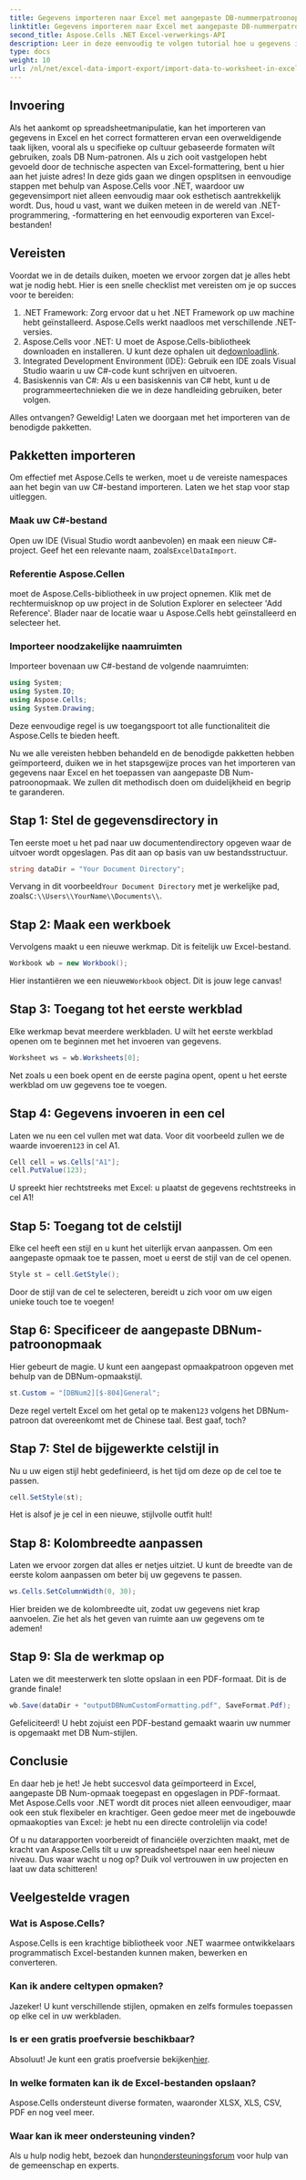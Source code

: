 ```yaml
---
title: Gegevens importeren naar Excel met aangepaste DB-nummerpatroonopmaak
linktitle: Gegevens importeren naar Excel met aangepaste DB-nummerpatroonopmaak
second_title: Aspose.Cells .NET Excel-verwerkings-API
description: Leer in deze eenvoudig te volgen tutorial hoe u gegevens importeert in Excel met aangepaste DB Num-opmaak met behulp van Aspose.Cells voor .NET.
type: docs
weight: 10
url: /nl/net/excel-data-import-export/import-data-to-worksheet-in-excel-with-specified-db-num-custom-pattern-formatting/
---
```

## Invoering

Als het aankomt op spreadsheetmanipulatie, kan het importeren van gegevens in Excel en het correct formatteren ervan een overweldigende taak lijken, vooral als u specifieke op cultuur gebaseerde formaten wilt gebruiken, zoals DB Num-patronen. Als u zich ooit vastgelopen hebt gevoeld door de technische aspecten van Excel-formattering, bent u hier aan het juiste adres! In deze gids gaan we dingen opsplitsen in eenvoudige stappen met behulp van Aspose.Cells voor .NET, waardoor uw gegevensimport niet alleen eenvoudig maar ook esthetisch aantrekkelijk wordt. Dus, houd u vast, want we duiken meteen in de wereld van .NET-programmering, -formattering en het eenvoudig exporteren van Excel-bestanden!

## Vereisten

Voordat we in de details duiken, moeten we ervoor zorgen dat je alles hebt wat je nodig hebt. Hier is een snelle checklist met vereisten om je op succes voor te bereiden:

1. .NET Framework: Zorg ervoor dat u het .NET Framework op uw machine hebt geïnstalleerd. Aspose.Cells werkt naadloos met verschillende .NET-versies.
2.  Aspose.Cells voor .NET: U moet de Aspose.Cells-bibliotheek downloaden en installeren. U kunt deze ophalen uit de[downloadlink](https://releases.aspose.com/cells/net/).
3. Integrated Development Environment (IDE): Gebruik een IDE zoals Visual Studio waarin u uw C#-code kunt schrijven en uitvoeren.
4. Basiskennis van C#: Als u een basiskennis van C# hebt, kunt u de programmeertechnieken die we in deze handleiding gebruiken, beter volgen.

Alles ontvangen? Geweldig! Laten we doorgaan met het importeren van de benodigde pakketten.

## Pakketten importeren

Om effectief met Aspose.Cells te werken, moet u de vereiste namespaces aan het begin van uw C#-bestand importeren. Laten we het stap voor stap uitleggen.

### Maak uw C#-bestand

 Open uw IDE (Visual Studio wordt aanbevolen) en maak een nieuw C#-project. Geef het een relevante naam, zoals`ExcelDataImport`.

### Referentie Aspose.Cellen

moet de Aspose.Cells-bibliotheek in uw project opnemen. Klik met de rechtermuisknop op uw project in de Solution Explorer en selecteer 'Add Reference'. Blader naar de locatie waar u Aspose.Cells hebt geïnstalleerd en selecteer het.

### Importeer noodzakelijke naamruimten

Importeer bovenaan uw C#-bestand de volgende naamruimten:

```csharp
using System;
using System.IO;
using Aspose.Cells;
using System.Drawing;
```

Deze eenvoudige regel is uw toegangspoort tot alle functionaliteit die Aspose.Cells te bieden heeft. 

Nu we alle vereisten hebben behandeld en de benodigde pakketten hebben geïmporteerd, duiken we in het stapsgewijze proces van het importeren van gegevens naar Excel en het toepassen van aangepaste DB Num-patroonopmaak. We zullen dit methodisch doen om duidelijkheid en begrip te garanderen.

## Stap 1: Stel de gegevensdirectory in

Ten eerste moet u het pad naar uw documentendirectory opgeven waar de uitvoer wordt opgeslagen. Pas dit aan op basis van uw bestandsstructuur.

```csharp
string dataDir = "Your Document Directory";
```

 Vervang in dit voorbeeld`Your Document Directory` met je werkelijke pad, zoals`C:\\Users\\YourName\\Documents\\`.

## Stap 2: Maak een werkboek

Vervolgens maakt u een nieuwe werkmap. Dit is feitelijk uw Excel-bestand.

```csharp
Workbook wb = new Workbook();
```

Hier instantiëren we een nieuwe`Workbook` object. Dit is jouw lege canvas!

## Stap 3: Toegang tot het eerste werkblad

Elke werkmap bevat meerdere werkbladen. U wilt het eerste werkblad openen om te beginnen met het invoeren van gegevens.

```csharp
Worksheet ws = wb.Worksheets[0];
```

Net zoals u een boek opent en de eerste pagina opent, opent u het eerste werkblad om uw gegevens toe te voegen.

## Stap 4: Gegevens invoeren in een cel

 Laten we nu een cel vullen met wat data. Voor dit voorbeeld zullen we de waarde invoeren`123` in cel A1.

```csharp
Cell cell = ws.Cells["A1"];
cell.PutValue(123);
```

U spreekt hier rechtstreeks met Excel: u plaatst de gegevens rechtstreeks in cel A1! 

## Stap 5: Toegang tot de celstijl

Elke cel heeft een stijl en u kunt het uiterlijk ervan aanpassen. Om een aangepaste opmaak toe te passen, moet u eerst de stijl van de cel openen.

```csharp
Style st = cell.GetStyle();
```

Door de stijl van de cel te selecteren, bereidt u zich voor om uw eigen unieke touch toe te voegen!

## Stap 6: Specificeer de aangepaste DBNum-patroonopmaak

Hier gebeurt de magie. U kunt een aangepast opmaakpatroon opgeven met behulp van de DBNum-opmaakstijl.

```csharp
st.Custom = "[DBNum2][$-804]General";
```

Deze regel vertelt Excel om het getal op te maken`123` volgens het DBNum-patroon dat overeenkomt met de Chinese taal. Best gaaf, toch?

## Stap 7: Stel de bijgewerkte celstijl in

Nu u uw eigen stijl hebt gedefinieerd, is het tijd om deze op de cel toe te passen.

```csharp
cell.SetStyle(st);
```

Het is alsof je je cel in een nieuwe, stijlvolle outfit hult!

## Stap 8: Kolombreedte aanpassen

Laten we ervoor zorgen dat alles er netjes uitziet. U kunt de breedte van de eerste kolom aanpassen om beter bij uw gegevens te passen.

```csharp
ws.Cells.SetColumnWidth(0, 30);
```

Hier breiden we de kolombreedte uit, zodat uw gegevens niet krap aanvoelen. Zie het als het geven van ruimte aan uw gegevens om te ademen!

## Stap 9: Sla de werkmap op

Laten we dit meesterwerk ten slotte opslaan in een PDF-formaat. Dit is de grande finale!

```csharp
wb.Save(dataDir + "outputDBNumCustomFormatting.pdf", SaveFormat.Pdf);
```

Gefeliciteerd! U hebt zojuist een PDF-bestand gemaakt waarin uw nummer is opgemaakt met DB Num-stijlen.

## Conclusie

En daar heb je het! Je hebt succesvol data geïmporteerd in Excel, aangepaste DB Num-opmaak toegepast en opgeslagen in PDF-formaat. Met Aspose.Cells voor .NET wordt dit proces niet alleen eenvoudiger, maar ook een stuk flexibeler en krachtiger. Geen gedoe meer met de ingebouwde opmaakopties van Excel: je hebt nu een directe controlelijn via code!

Of u nu datarapporten voorbereidt of financiële overzichten maakt, met de kracht van Aspose.Cells tilt u uw spreadsheetspel naar een heel nieuw niveau. Dus waar wacht u nog op? Duik vol vertrouwen in uw projecten en laat uw data schitteren!

## Veelgestelde vragen

### Wat is Aspose.Cells?  
Aspose.Cells is een krachtige bibliotheek voor .NET waarmee ontwikkelaars programmatisch Excel-bestanden kunnen maken, bewerken en converteren.

### Kan ik andere celtypen opmaken?  
Jazeker! U kunt verschillende stijlen, opmaken en zelfs formules toepassen op elke cel in uw werkbladen.

### Is er een gratis proefversie beschikbaar?  
 Absoluut! Je kunt een gratis proefversie bekijken[hier](https://releases.aspose.com/).

### In welke formaten kan ik de Excel-bestanden opslaan?  
Aspose.Cells ondersteunt diverse formaten, waaronder XLSX, XLS, CSV, PDF en nog veel meer.

### Waar kan ik meer ondersteuning vinden?  
 Als u hulp nodig hebt, bezoek dan hun[ondersteuningsforum](https://forum.aspose.com/c/cells/9) voor hulp van de gemeenschap en experts.